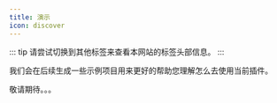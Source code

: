 ```yaml
---
title: 演示
icon: discover
---
```


::: tip
请尝试切换到其他标签来查看本网站的标签头部信息。
:::

我们会在后续生成一些示例项目用来更好的帮助您理解怎么去使用当前插件。

敬请期待。。。